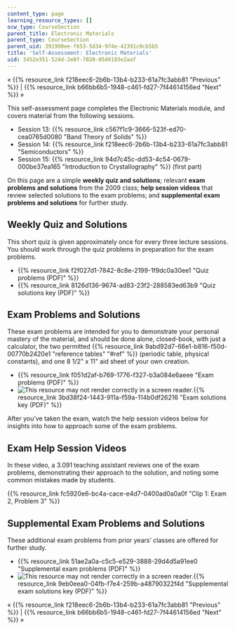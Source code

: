 ```yaml
---
content_type: page
learning_resource_types: []
ocw_type: CourseSection
parent_title: Electronic Materials
parent_type: CourseSection
parent_uid: 391990ee-f653-5d34-974e-42391c0cb5b5
title: 'Self-Assessment: Electronic Materials'
uid: 3452e351-524d-2e8f-7020-05d4103e2aaf
---
```


« {{% resource_link f218eec6-2b6b-13b4-b233-61a7fc3abb81 "Previous" %}} | {{% resource_link b66bb6b5-1948-c461-fd27-7f44614156ed "Next" %}} »

This self-assessment page completes the Electronic Materials module, and covers material from the following sessions.

*   Session 13: {{% resource_link c567f1c9-3666-523f-ed70-cea0765d0080 "Band Theory of Solids" %}}
*   Session 14: {{% resource_link f218eec6-2b6b-13b4-b233-61a7fc3abb81 "Semiconductors" %}}
*   Session 15: {{% resource_link 94d7c45c-dd53-4c54-0679-000be37ea165 "Introduction to Crystallography" %}} (first part)

On this page are a simple **weekly quiz and solutions**; relevant **exam problems and solutions** from the 2009 class; **help session videos** that review selected solutions to the exam problems; and **supplemental exam problems and solutions** for further study.

Weekly Quiz and Solutions
-------------------------

This short quiz is given approximately once for every three lecture sessions. You should work through the quiz problems in preparation for the exam problems.

*   {{% resource_link f2f027d1-7842-8c8e-2199-1f9dc0a30ee1 "Quiz problems (PDF)" %}}
*   {{% resource_link 8126d136-9674-ad83-23f2-288583ed63b9 "Quiz solutions key (PDF)" %}}

Exam Problems and Solutions
---------------------------

These exam problems are intended for you to demonstrate your personal mastery of the material, and should be done alone, closed-book, with just a calculator, the two permitted {{% resource_link 9abd92d7-66e1-b816-f50d-00770b2420e1 "reference tables" "#ref" %}} (periodic table, physical constants), and one 8 1/2" x 11" aid sheet of your own creation.

*   {{% resource_link f051d2af-b769-1776-f327-b3a084e6aeee "Exam problems (PDF)" %}}
*   ![This resource may not render correctly in a screen reader.](/images/inacessible.gif){{% resource_link 3bd38f24-1443-911a-f59a-114b0df26216 "Exam solutions key (PDF)" %}}

After you’ve taken the exam, watch the help session videos below for insights into how to approach some of the exam problems.

Exam Help Session Videos
------------------------

In these video, a 3.091 teaching assistant reviews one of the exam problems, demonstrating their approach to the solution, and noting some common mistakes made by students.

{{% resource_link fc5920e6-bc4a-cace-e4d7-0400ad0a0a0f "Clip 1: Exam 2, Problem 3" %}}

Supplemental Exam Problems and Solutions
----------------------------------------

These additional exam problems from prior years’ classes are offered for further study.

*   {{% resource_link 51ae2a0a-c5c5-e529-3888-29d4d5a91ee0 "Supplemental exam problems (PDF)" %}}
*   ![This resource may not render correctly in a screen reader.](/images/inacessible.gif){{% resource_link 9eb0eea0-04fb-f7e4-259b-a48790322f4d "Supplemental exam solutions key (PDF)" %}}

« {{% resource_link f218eec6-2b6b-13b4-b233-61a7fc3abb81 "Previous" %}} | {{% resource_link b66bb6b5-1948-c461-fd27-7f44614156ed "Next" %}} »